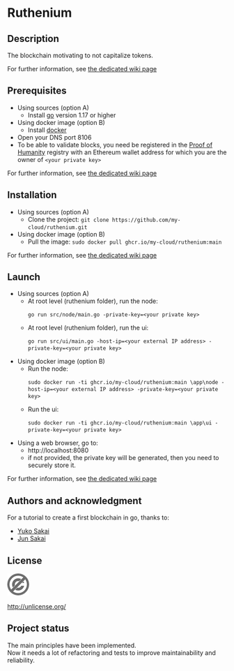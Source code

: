 # Ruthenium

## Description
The blockchain motivating to not capitalize tokens.

For further information, see [the dedicated wiki page](https://github.com/my-cloud/ruthenium/wiki/Home)

## Prerequisites
* Using sources (option A)
  * Install [go](https://go.dev/dl/) version 1.17 or higher
* Using docker image (option B)
  * Install [docker](https://www.docker.com/)
* Open your DNS port 8106
* To be able to validate blocks, you need be registered in the [Proof of Humanity](https://app.proofofhumanity.id/) registry with an Ethereum wallet address for which you are the owner of `<your private key>`

For further information, see [the dedicated wiki page](https://github.com/my-cloud/ruthenium/wiki/Usage#prerequisites)

## Installation
* Using sources (option A)
  * Clone the project: `git clone https://github.com/my-cloud/ruthenium.git`
* Using docker image (option B)
  * Pull the image: `sudo docker pull ghcr.io/my-cloud/ruthenium:main`

For further information, see [the dedicated wiki page](https://github.com/my-cloud/ruthenium/wiki/Usage#installation)

## Launch
* Using sources (option A)
  * At root level (ruthenium folder), run the node:
    ```
    go run src/node/main.go -private-key=<your private key>
    ```
  * At root level (ruthenium folder), run the ui:
    ```
    go run src/ui/main.go -host-ip=<your external IP address> -private-key=<your private key>
    ```
* Using docker image (option B)
  * Run the node:
    ```
    sudo docker run -ti ghcr.io/my-cloud/ruthenium:main \app\node -host-ip=<your external IP address> -private-key=<your private key>
    ```
  * Run the ui:
    ```
    sudo docker run -ti ghcr.io/my-cloud/ruthenium:main \app\ui -private-key=<your private key>
    ```
* Using a web browser, go to:
  * http://localhost:8080
  * if not provided, the private key will be generated, then you need to securely store it.

For further information, see [the dedicated wiki page](https://github.com/my-cloud/ruthenium/wiki/Usage#launch)

## Authors and acknowledgment
For a tutorial to create a first blockchain in go, thanks to:
* [Yuko Sakai](https://www.udemy.com/user/myeigoworld/)
* [Jun Sakai](https://udemy.com/user/jun-sakai/)

## License
![img.png](doc/img.png)

http://unlicense.org/

## Project status
The main principles have been implemented.  
Now it needs a lot of refactoring and tests to improve maintainability and
reliability.
